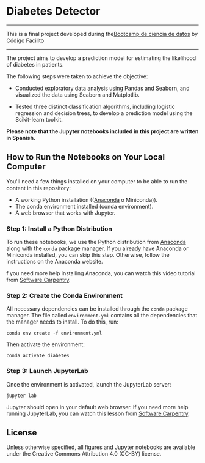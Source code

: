 # Diabetes Detector

---

This is a final project developed during the[Bootcamp de ciencia de
datos](https://codigofacilito.com/bootcamps/ciencia-datos-g2/roadmap) by Código
Facilito

---

The project aims to develop a prediction model for estimating the likelihood of diabetes in patients. 

The following steps were taken to achieve the objective:

- Conducted exploratory data analysis using Pandas and Seaborn, and visualized the data using Seaborn and Matplotlib.

- Tested three distinct classification algorithms, including logistic regression and decision trees, to develop a prediction model using the Scikit-learn toolkit.

**Please note that the Jupyter notebooks included in this project are written in Spanish.**


## How to Run the Notebooks on Your Local Computer

You'll need a few things installed on your computer to be able to run the content in this repository:

- A working Python installation (([Anaconda](https://www.anaconda.com/) o Miniconda)).
- The conda environment installed (conda environment).
- A web browser that works with Jupyter.

### Step 1: Install a Python Distribution

To run these notebooks, we use the Python distribution from [Anaconda](https://www.anaconda.com/) along with the `conda` package manager.
If you already have Anaconda or Miniconda installed, you can skip this step. Otherwise, follow the instructions on the Anaconda website.

f you need more help installing Anaconda, you can watch this video tutorial from [Software Carpentry](https://carpentries.github.io/workshop-template/#python).

### Step 2: Create the Conda Environment

All necessary dependencies can be installed through the `conda` package manager. 
The file called `environment.yml` contains all the dependencies that the manager needs to install. 
To do this, run:
```
conda env create -f environment.yml
```

Then activate the environment:

```
conda activate diabetes
```

### Step 3: Launch JupyterLab

Once the environment is activated, launch the JupyterLab server:

```
jupyter lab
```

Jupyter should open in your default web browser. 
If you need more help running JupyterLab, you can watch this lesson from [Software Carpentry](https://swcarpentry.github.io/python-novice-gapminder/01-run-quit/index.html).

## License

Unless otherwise specified, all figures and Jupyter notebooks are available under the Creative Commons Attribution 4.0 (CC-BY) license.

